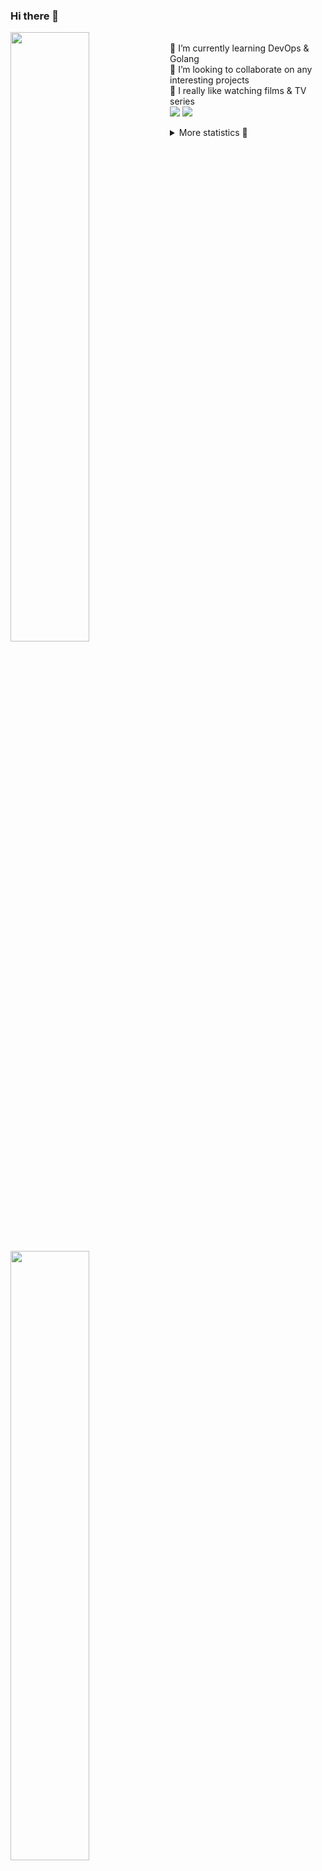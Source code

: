 ### Hi there 👋


[<img align="left" width="50%" src="https://github-readme-stats.vercel.app/api?username=rufusnufus&hide=issues&show_icons=true&count_private=true&theme=transparent&title_color=FF6F40&text_color=FBF9F8&icon_color=F48242&hide_border=true&hide_title=true#gh-dark-mode-only">](https://metrics.lecoq.io/rufusnufus#gh-dark-mode-only)
[<img align="left" width="50%" src="https://github-readme-stats.vercel.app/api?username=rufusnufus&hide=issues&show_icons=true&count_private=true&theme=transparent&title_color=FF6533&text_color=4D4644&icon_color=FF8038&hide_border=true&hide_title=true#gh-light-mode-only">](https://metrics.lecoq.io/rufusnufus#gh-light-mode-only)

<p>
  <br>
  🌱 I’m currently learning DevOps & Golang</br>
  👯 I’m looking to collaborate on any interesting projects</br>
  🎥 I really like watching films & TV series</br>
  <a href="https://linkedin.com/in/rufusnufus"><img src="https://img.shields.io/badge/linkedin-0077B5.svg?style=for-the-badge&logo=linkedin&logoColor=white"/></a>
  <a href="https://t.me/rufusnufus"><img src="https://img.shields.io/badge/-telegram-black?style=for-the-badge&color=blue&logo=telegram"/></a>
</p>

<p text-align="left">
<details>
  <summary>More statistics 👀</summary><br/>

<!--START_SECTION:waka-->
![Code Time](http://img.shields.io/badge/Code%20Time-7%20hrs%2032%20mins-blue)

![Profile Views](http://img.shields.io/badge/Profile%20Views-27-blue)

**I'm an Early 🐤** 

```text
🌞 Morning    117 commits    ████░░░░░░░░░░░░░░░░░░░░░   17.41% 
🌆 Daytime    357 commits    █████████████░░░░░░░░░░░░   53.12% 
🌃 Evening    158 commits    ██████░░░░░░░░░░░░░░░░░░░   23.51% 
🌙 Night      40 commits     █░░░░░░░░░░░░░░░░░░░░░░░░   5.95%

```
📅 **I'm Most Productive on Tuesday** 

```text
Monday       125 commits    ████░░░░░░░░░░░░░░░░░░░░░   18.6% 
Tuesday      134 commits    █████░░░░░░░░░░░░░░░░░░░░   19.94% 
Wednesday    107 commits    ████░░░░░░░░░░░░░░░░░░░░░   15.92% 
Thursday     122 commits    ████░░░░░░░░░░░░░░░░░░░░░   18.15% 
Friday       122 commits    ████░░░░░░░░░░░░░░░░░░░░░   18.15% 
Saturday     33 commits     █░░░░░░░░░░░░░░░░░░░░░░░░   4.91% 
Sunday       29 commits     █░░░░░░░░░░░░░░░░░░░░░░░░   4.32%

```


📊 **This Week I Spent My Time On** 

```text
💬 Programming Languages: 
Other                    3 hrs 43 mins       ████████░░░░░░░░░░░░░░░░░   33.15% 
HCL                      2 hrs 36 mins       █████░░░░░░░░░░░░░░░░░░░░   23.18% 
Python                   1 hr 33 mins        ███░░░░░░░░░░░░░░░░░░░░░░   13.92% 
Markdown                 1 hr 27 mins        ███░░░░░░░░░░░░░░░░░░░░░░   13.03% 
Terraform                1 hr 8 mins         ██░░░░░░░░░░░░░░░░░░░░░░░   10.2%

🔥 Editors: 
VS Code                  7 hrs 45 mins       █████████████████░░░░░░░░   68.99% 
iTerm2                   3 hrs 29 mins       ███████░░░░░░░░░░░░░░░░░░   31.01%

```

**I Mostly Code in Python** 

```text
Python                   9 repos             ███████░░░░░░░░░░░░░░░░░░   28.12% 
Java                     4 repos             ███░░░░░░░░░░░░░░░░░░░░░░   12.5% 
Jupyter Notebook         4 repos             ███░░░░░░░░░░░░░░░░░░░░░░   12.5% 
JavaScript               3 repos             ██░░░░░░░░░░░░░░░░░░░░░░░   9.38% 
HTML                     3 repos             ██░░░░░░░░░░░░░░░░░░░░░░░   9.38%

```



 Last Updated on 24/11/2022 00:46:18 UTC
<!--END_SECTION:waka-->

</details>
</p>
